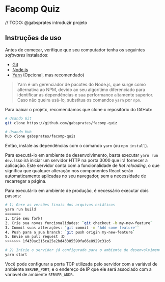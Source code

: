 Facomp Quiz
===========

// TODO: @gabsprates introduzir projeto


Instruções de uso
-----------------

Antes de começar, verifique que seu computador tenha os seguintes _softwares_
instalados:

 * [Git]()
 * [Node.js]()
 * [Yarn]() (Opcional, mas recomendado)

> Yarn é um gerenciador de pacotes do Node.js, que surge como alternativa ao
> NPM, devido ao seu algorítimo diferenciado para identificar as dependências e
> sua performance altamente superior. Caso não queira usá-lo, substitua os
> comandos `yarn` por `npm`.

Para baixar o projeto, recomendamos que clone o repositório do GitHub:

```bash
# Usando Git
git clone https://github.com/gabsprates/facomp-quiz

# Usando Hub
hub clone gabsprates/facomp-quiz
```

Então, instale as dependências com o comando `yarn` (ou `npm install`).

Para executá-lo em ambiente de desenvolvimento, basta executar `yarn run dev`.
Isso irá iniciar um servidor HTTP na porta 3000 que irá fornecer a aplicação.
Este servidor conta com a funcionalidade de _hot reloading_, o que significa que
qualquer alteração nos componentes React serão automaticamente aplicadas no seu
navegador, sem a necessidade de recarregar a página.

Para executá-lo em ambiente de produção, é necessário executar dois passos:

```bash
# 1) Gere as versões finais dos arquivos estáticos
yarn run build
=======
1. Crie seu fork!
2. Crie sua novas funcionalidades: `git checkout -b my-new-feature`
3. Commit suas alterações: `git commit -m 'Add some feature'`
4. Push para a sua branch: `git push origin my-new-feature`
5. Envie um pull request :D
>>>>>>> 1f439ac215ca25e2bd43385599fa66e8929c31c6

# 2) Inície o servidor já configurado para o ambiente de desenvolvimento
yarn start
```

Você pode configurar a porta TCP utilizada pelo servidor com a variável de
ambiente `SERVER_PORT`, e o endereço de IP que ele será associado com a variável
de ambiente `SERVER_ADDR`.

